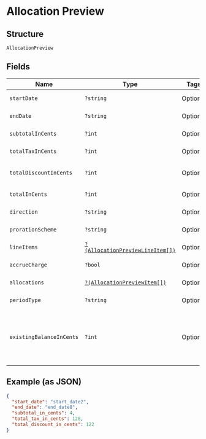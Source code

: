 
# Allocation Preview

## Structure

`AllocationPreview`

## Fields

| Name | Type | Tags | Description | Getter | Setter |
|  --- | --- | --- | --- | --- | --- |
| `startDate` | `?string` | Optional | - | getStartDate(): ?string | setStartDate(?string startDate): void |
| `endDate` | `?string` | Optional | - | getEndDate(): ?string | setEndDate(?string endDate): void |
| `subtotalInCents` | `?int` | Optional | - | getSubtotalInCents(): ?int | setSubtotalInCents(?int subtotalInCents): void |
| `totalTaxInCents` | `?int` | Optional | - | getTotalTaxInCents(): ?int | setTotalTaxInCents(?int totalTaxInCents): void |
| `totalDiscountInCents` | `?int` | Optional | - | getTotalDiscountInCents(): ?int | setTotalDiscountInCents(?int totalDiscountInCents): void |
| `totalInCents` | `?int` | Optional | - | getTotalInCents(): ?int | setTotalInCents(?int totalInCents): void |
| `direction` | `?string` | Optional | - | getDirection(): ?string | setDirection(?string direction): void |
| `prorationScheme` | `?string` | Optional | - | getProrationScheme(): ?string | setProrationScheme(?string prorationScheme): void |
| `lineItems` | [`?(AllocationPreviewLineItem[])`](../../doc/models/allocation-preview-line-item.md) | Optional | - | getLineItems(): ?array | setLineItems(?array lineItems): void |
| `accrueCharge` | `?bool` | Optional | - | getAccrueCharge(): ?bool | setAccrueCharge(?bool accrueCharge): void |
| `allocations` | [`?(AllocationPreviewItem[])`](../../doc/models/allocation-preview-item.md) | Optional | - | getAllocations(): ?array | setAllocations(?array allocations): void |
| `periodType` | `?string` | Optional | - | getPeriodType(): ?string | setPeriodType(?string periodType): void |
| `existingBalanceInCents` | `?int` | Optional | An integer representing the amount of the subscription's current balance | getExistingBalanceInCents(): ?int | setExistingBalanceInCents(?int existingBalanceInCents): void |

## Example (as JSON)

```json
{
  "start_date": "start_date2",
  "end_date": "end_date8",
  "subtotal_in_cents": 4,
  "total_tax_in_cents": 128,
  "total_discount_in_cents": 122
}
```

